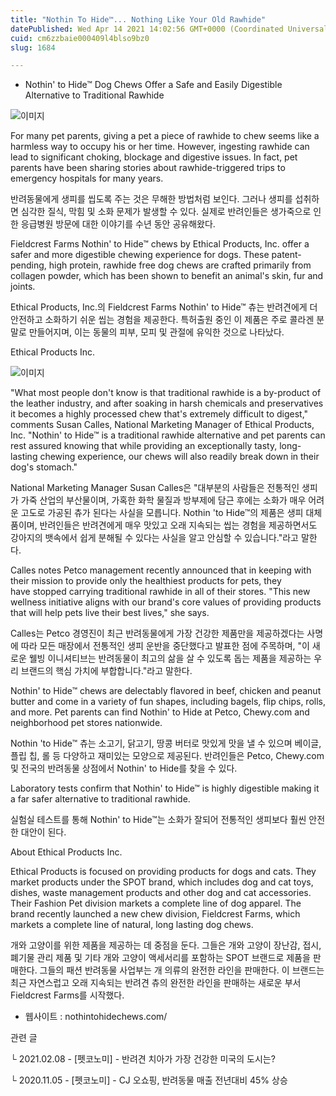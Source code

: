 ```yaml
---
title: "Nothin To Hide™... Nothing Like Your Old Rawhide"
datePublished: Wed Apr 14 2021 14:02:56 GMT+0000 (Coordinated Universal Time)
cuid: cm6zzbaie000409l4blso9bz0
slug: 1684

---
```



- Nothin' to Hide™ Dog Chews Offer a Safe and Easily Digestible Alternative to Traditional Rawhide

![이미지](https://cdn.hashnode.com/res/hashnode/image/upload/v1739247930640/6324ad73-036a-4b2c-9146-f5ef671a5662.jpeg)

For many pet parents, giving a pet a piece of rawhide to chew seems like a harmless way to occupy his or her time. However, ingesting rawhide can lead to significant choking, blockage and digestive issues. In fact, pet parents have been sharing stories about rawhide-triggered trips to emergency hospitals for many years.

반려동물에게 생피를 씹도록 주는 것은 무해한 방법처럼 보인다. 그러나 생피를 섭취하면 심각한 질식, 막힘 및 소화 문제가 발생할 수 있다. 실제로 반려인들은 생가죽으로 인한 응급병원 방문에 대한 이야기를 수년 동안 공유해왔다.

Fieldcrest Farms Nothin' to Hide™ chews by Ethical Products, Inc. offer a safer and more digestible chewing experience for dogs. These patent-pending, high protein, rawhide free dog chews are crafted primarily from collagen powder, which has been shown to benefit an animal's skin, fur and joints.

Ethical Products, Inc.의 Fieldcrest Farms Nothin' to Hide™ 츄는 반려견에게 더 안전하고 소화하기 쉬운 씹는 경험을 제공한다. 특허출원 중인 이 제품은 주로 콜라겐 분말로 만들어지며, 이는 동물의 피부, 모피 및 관절에 유익한 것으로 나타났다.

Ethical Products Inc.

![이미지](https://cdn.hashnode.com/res/hashnode/image/upload/v1739247932419/e3cd4408-8b30-47bf-b8cf-d57b25273c1b.jpeg)

"What most people don't know is that traditional rawhide is a by-product of the leather industry, and after soaking in harsh chemicals and preservatives it becomes a highly processed chew that's extremely difficult to digest," comments Susan Calles, National Marketing Manager of Ethical Products, Inc. "Nothin' to Hide™ is a traditional rawhide alternative and pet parents can rest assured knowing that while providing an exceptionally tasty, long-lasting chewing experience, our chews will also readily break down in their dog's stomach."

National Marketing Manager Susan Calles은 "대부분의 사람들은 전통적인 생피가 가죽 산업의 부산물이며, 가혹한 화학 물질과 방부제에 담근 후에는 소화가 매우 어려운 고도로 가공된 츄가 된다는 사실을 모릅니다. Nothin 'to Hide™의 제품은 생피 대체품이며, 반려인들은 반려견에게 매우 맛있고 오래 지속되는 씹는 경험을 제공하면서도 강아지의 뱃속에서 쉽게 분해될 수 있다는 사실을 알고 안심할 수 있습니다."라고 말한다.

Calles notes Petco management recently announced that in keeping with their mission to provide only the healthiest products for pets, they have stopped carrying traditional rawhide in all of their stores. "This new wellness initiative aligns with our brand's core values of providing products that will help pets live their best lives," she says.

Calles는 Petco 경영진이 최근 반려동물에게 가장 건강한 제품만을 제공하겠다는 사명에 따라 모든 매장에서 전통적인 생피 운반을 중단했다고 발표한 점에 주목하며, "이 새로운 웰빙 이니셔티브는 반려동물이 최고의 삶을 살 수 있도록 돕는 제품을 제공하는 우리 브랜드의 핵심 가치에 부합합니다."라고 말한다.

Nothin' to Hide™ chews are delectably flavored in beef, chicken and peanut butter and come in a variety of fun shapes, including bagels, flip chips, rolls, and more. Pet parents can find Nothin' to Hide at Petco, Chewy.com and neighborhood pet stores nationwide.

Nothin 'to Hide™ 츄는 소고기, 닭고기, 땅콩 버터로 맛있게 맛을 낼 수 있으며 베이글, 플립 칩, 롤 등 다양하고 재미있는 모양으로 제공된다. 반려인들은 Petco, Chewy.com 및 전국의 반려동물 상점에서 Nothin' to Hide를 찾을 수 있다.

Laboratory tests confirm that Nothin' to Hide™ is highly digestible making it a far safer alternative to traditional rawhide.

실험실 테스트를 통해 Nothin' to Hide™는 소화가 잘되어 전통적인 생피보다 훨씬 안전한 대안이 된다.

About Ethical Products Inc.

Ethical Products is focused on providing products for dogs and cats. They market products under the SPOT brand, which includes dog and cat toys, dishes, waste management products and other dog and cat accessories. Their Fashion Pet division markets a complete line of dog apparel. The brand recently launched a new chew division, Fieldcrest Farms, which markets a complete line of natural, long lasting dog chews.

개와 고양이를 위한 제품을 제공하는 데 중점을 둔다. 그들은 개와 고양이 장난감, 접시, 폐기물 관리 제품 및 기타 개와 고양이 액세서리를 포함하는 SPOT 브랜드로 제품을 판매한다. 그들의 패션 반려동물 사업부는 개 의류의 완전한 라인을 판매한다. 이 브랜드는 최근 자연스럽고 오래 지속되는 반려견 츄의 완전한 라인을 판매하는 새로운 부서 Fieldcrest Farms를 시작했다.

- 웹사이트 : nothintohidechews.com/

관련 글

└ 2021.02.08 - [펫코노미] - 반려견 치아가 가장 건강한 미국의 도시는?

└ 2020.11.05 - [펫코노미] - CJ 오쇼핑, 반려동물 매출 전년대비 45% 상승